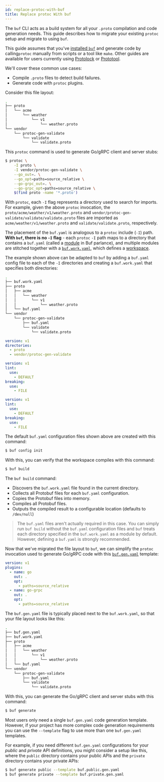 ```yaml
---
id: replace-protoc-with-buf
title: Replace protoc With buf
---
```


The `buf` CLI acts as a build system for all your `.proto` compilation and
code generation needs. This guide describes how to migrate your existing
`protoc` setup and migrate to using `buf`.

This guide assumes that you've [installed `buf`](../installation.md) and generate
code by calling`protoc` manually from scripts or a tool like `make`. Other guides
are available for users currently using [Protolock](migrate-from-protolock.md) or
[Prototool](migrate-from-prototool.md).

We'll cover these common use cases:

  - Compile `.proto` files to detect build failures.
  - Generate code with `protoc` plugins.

Consider this file layout:

```sh
.
├── proto
│   └── acme
│       └── weather
│           └── v1
│               └── weather.proto
└── vendor
    └── protoc-gen-validate
        └── validate
            └── validate.proto
```

This `protoc` command is used to generate Go/gRPC client and server stubs:

```sh
$ protoc \
    -I proto \
    -I vendor/protoc-gen-validate \
    --go_out=. \
    --go_opt=paths=source_relative \
    --go-grpc_out=. \
    --go-grpc_opt=paths=source_relative \
    $(find proto -name '*.proto')
```

With `protoc`, each `-I` flag represents a directory used to search for imports. For example, given the
above `protoc` invocation, the `proto/acme/weather/v1/weather.proto` and
`vendor/protoc-gen-validate/validate/validate.proto` files are imported as `acme/weather/v1/weather.proto`
and `validate/validate.proto`, respectively.

The placement of the `buf.yaml` is analogous to a `protoc` include (`-I`) path. **With `buf`,
there is no `-I` flag** - each `protoc` `-I` path maps to a directory that contains a `buf.yaml`
(called a [module](../bsr/overview.md#modules) in Buf parlance), and multiple modules are stitched
together with a [`buf.work.yaml`](../configuration/v1/buf-work-yaml.md), which defines a
[workspace](../reference/workspaces.md).

The example shown above can be adapted to `buf` by adding a `buf.yaml` config file to each of the
`-I` directories and creating a `buf.work.yaml` that specifies both directories:

```sh
.
├── buf.work.yaml
├── proto
│   ├── acme
│   │   └── weather
│   │       └── v1
│   │           └── weather.proto
│   └── buf.yaml
└── vendor
    └── protoc-gen-validate
        ├── buf.yaml
        └── validate
            └── validate.proto
```

```yaml title="buf.work.yaml"
version: v1
directories:
  - proto
  - vendor/protoc-gen-validate
```

```yaml title="proto/buf.yaml"
version: v1
lint:
  use:
    - DEFAULT
breaking:
  use:
    - FILE
```

```yaml title="vendor/protoc-gen-validate/buf.yaml"
version: v1
lint:
  use:
    - DEFAULT
breaking:
  use:
    - FILE
```

The default `buf.yaml` configuration files shown above are created with this command:

```sh
$ buf config init
```

With this, you can verify that the workspace compiles with this command:

```sh
$ buf build
```

The `buf build` command:

  - Discovers the `buf.work.yaml` file found in the current directory.
  - Collects all Protobuf files for each `buf.yaml` configuration.
  - Copies the Protobuf files into memory.
  - Compiles all Protobuf files.
  - Outputs the compiled result to a configurable location (defaults to `/dev/null`)

> The `buf.yaml` files aren't actually required in this case. You can simply run `buf build`
> without the `buf.yaml` configuration files and `buf` treats each directory specified
> in the `buf.work.yaml` as a module by default. However, defining a `buf.yaml` is strongly
> recommended.

Now that we've migrated the file layout to `buf`, we can simplify the `protoc` invocation used to
generate Go/gRPC code with this [`buf.gen.yaml`](../configuration/v1/buf-work-yaml.md) template:

```yaml title="buf.gen.yaml"
version: v1
plugins:
  - name: go
    out: .
    opt:
      - paths=source_relative
  - name: go-grpc
    out: .
    opt:
      - paths=source_relative
```

The `buf.gen.yaml` file is typically placed next to the `buf.work.yaml`, so that your file layout
looks like this:

```sh
.
├── buf.gen.yaml
├── buf.work.yaml
├── proto
│   ├── acme
│   │   └── weather
│   │       └── v1
│   │           └── weather.proto
│   └── buf.yaml
└── vendor
    └── protoc-gen-validate
        ├── buf.yaml
        └── validate
            └── validate.proto
```

With this, you can generate the Go/gRPC client and server stubs with this command:

```sh
$ buf generate
```

Most users only need a single `buf.gen.yaml` code generation template. However, if your project
has more complex code generation requirements you can use the `--template` flag to use more than
one `buf.gen.yaml` templates.

For example, if you need different `buf.gen.yaml` configurations for your *public* and *private* API
definitions, you might consider a setup like this, where the `public` directory
contains your public APIs and the `private` directory contains your private APIs:

```sh
$ buf generate public --template buf.public.gen.yaml
$ buf generate private --template buf.private.gen.yaml
```
